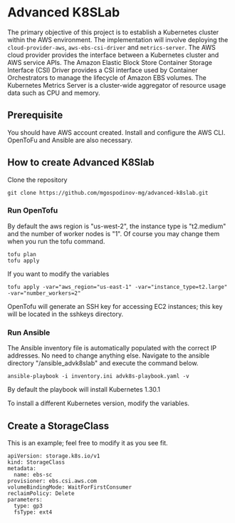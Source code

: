 # Advanced K8SLab
The primary objective of this project is to establish a Kubernetes cluster within the AWS environment. The implementation will involve deploying the `cloud-provider-aws`, `aws-ebs-csi-driver` and `metrics-server`. The AWS cloud provider provides the interface between a Kubernetes cluster and AWS service APIs. The Amazon Elastic Block Store Container Storage Interface (CSI) Driver provides a CSI interface used by Container Orchestrators to manage the lifecycle of Amazon EBS volumes. The Kubernetes Metrics Server is a cluster-wide aggregator of resource usage data such as CPU and memory.

## Prerequisite
You should have AWS account created. Install and configure the AWS CLI. OpenToFu and Ansible are also necessary.

## How to create Advanced K8Slab
Clone the repository 

```
git clone https://github.com/mgospodinov-mg/advanced-k8slab.git
```

### Run OpenTofu 

By default the aws region is "us-west-2", the instance type is "t2.medium" and the number of worker nodes is "1". Of course you may change them when you run the tofu command.

```
tofu plan
tofu apply
```
If you want to modify the variables

```
tofu apply -var="aws_region="us-east-1" -var="instance_type=t2.large" -var="number_workers=2"
```

OpenTofu will generate an SSH key for accessing EC2 instances; this key will be located in the sshkeys directory.

### Run Ansible

The Ansible inventory file is automatically populated with the correct IP addresses. No need to change anything else.
Navigate to the ansible directory "<path>/ansible_advk8slab" and execute the command below. 

```
ansible-playbook -i inventory.ini advk8s-playbook.yaml -v
```

By default the playbook will install Kubernetes 1.30.1

To install a different Kubernetes version, modify the variables.

## Create a StorageClass

This is  an example; feel free to modify it as you see fit.

```
apiVersion: storage.k8s.io/v1
kind: StorageClass
metadata:
  name: ebs-sc
provisioner: ebs.csi.aws.com
volumeBindingMode: WaitForFirstConsumer
reclaimPolicy: Delete
parameters:
  type: gp3  
  fsType: ext4
```
